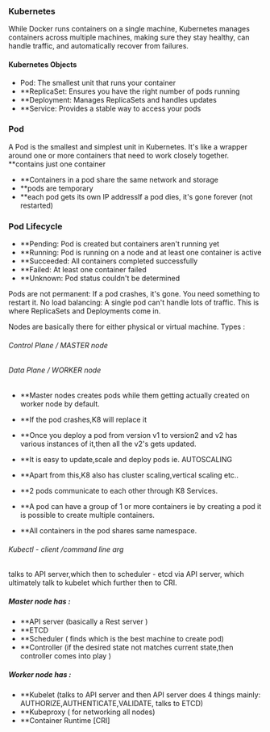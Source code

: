 ### Kubernetes
While Docker runs containers on a single machine, Kubernetes manages containers across multiple machines, making sure they stay healthy, can handle traffic, and automatically recover from failures.

#### Kubernetes Objects
- Pod: The smallest unit that runs your container
- **ReplicaSet: Ensures you have the right number of pods running
- **Deployment: Manages ReplicaSets and handles updates
- **Service: Provides a stable way to access your pods

### Pod
A Pod is the smallest and simplest unit in Kubernetes. It's like a wrapper around one or more containers that need to work closely together.
**contains just one container
- **Containers in a pod share the same network and storage
- **pods are temporary 
- **each pod gets its own IP addressIf a pod dies, it's gone forever (not restarted)

### Pod Lifecycle
- **Pending: Pod is created but containers aren't running yet
- **Running: Pod is running on a node and at least one container is active
- **Succeeded: All containers completed successfully
- **Failed: At least one container failed
- **Unknown: Pod status couldn't be determined

Pods are not permanent: If a pod crashes, it's gone. You need something to restart it. No load balancing: A single pod can't handle lots of traffic. This is where ReplicaSets and Deployments come in.

Nodes are basically there for either physical or virtual machine.
Types :
###### Control Plane / MASTER node
###### Data Plane / WORKER node

- **Master nodes creates pods while them getting actually created on worker node by default.
- **If the pod crashes,K8 will replace it
- **Once you deploy a pod from version v1 to version2 and v2 has various instances of it,then all the v2's gets updated.
- **It is easy to update,scale and deploy pods ie. AUTOSCALING
- **Apart from this,K8 also has cluster scaling,vertical scaling etc..

- **2 pods communicate to each other through K8 Services.
- **A pod can have a group of 1 or more containers ie by creating a pod it is possible to create multiple containers.
- **All containers in the pod shares same namespace.

###### Kubectl - client /command line arg
talks to API server,which then to scheduler - etcd via API server, which ultimately talk to kubelet which further then to CRI.
##### Master node has :

- **API server (basically a Rest server )
- **ETCD
- **Scheduler ( finds which is the best machine to create pod)
- **Controller (if the desired state not matches current state,then controller comes into play )

##### Worker node has :

- **Kubelet (talks to API server and then API server does 4 things mainly: AUTHORIZE,AUTHENTICATE,VALIDATE, talks to ETCD)
- **Kubeproxy ( for networking all nodes)
- **Container Runtime [CRI]
